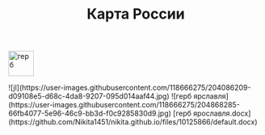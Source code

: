 <html lang='ru'>
  <head>
      <title>Гербы Росии проект по</title>
  </head>
  <body>
    <header>
      <h1><div aligh=center> Карта России </div></h1>
    </header>
    <p><a href="sample.html"><img src="![герб ярславля](https://user-images.githubusercontent.com/118666275/204868360-4a0b91fc-e392-4ac0-b63f-6e4b00fbae54.jpg)
" width="50" 
   height="50" border="0" alt="герб"></a></p>
  </body>
</html>
![jl](https://user-images.githubusercontent.com/118666275/204086209-d09108e5-d68c-4da8-9207-095d014aaf44.jpg)
![герб ярславля](https://user-images.githubusercontent.com/118666275/204868285-66fb4077-5e96-46c9-bb3d-f0c9285830d9.jpg)
[герб ярославля.docx](https://github.com/Nikita1451/nikita.github.io/files/10125866/default.docx)
